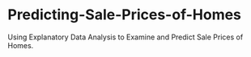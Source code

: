 # Predicting-Sale-Prices-of-Homes
Using Explanatory Data Analysis to Examine and Predict Sale Prices of Homes. 
